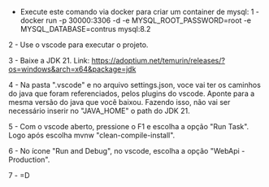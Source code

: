 - Execute este comando via docker para criar um container de mysql:
1 - docker run -p 30000:3306 -d -e MYSQL_ROOT_PASSWORD=root -e MYSQL_DATABASE=contrus mysql:8.2

2 - Use o vscode para executar o projeto.

3 - Baixe a JDK 21. Link: https://adoptium.net/temurin/releases/?os=windows&arch=x64&package=jdk

4 - Na pasta ".vscode" e no arquivo settings.json, voce vai ter os caminhos do java que foram referenciados, pelos plugins do vscode. Aponte para a mesma versão do java que você baixou. Fazendo isso, não vai ser necessário inserir no "JAVA_HOME" o path do JDK 21.

5 - Com o vscode aberto, pressione o F1 e escolha a opção "Run Task". Logo após escolha mvnw "clean-compile-install".

6 - No ícone "Run and Debug", no vscode, escolha a opção "WebApi - Production".

7 - =D